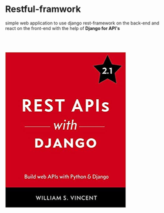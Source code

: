# Restful-framwork                                                                                                                                                                                                                                                                                                                                                   
 
simple web application to use django rest-framework on the back-end and react on the front-end
with the help of **Django for API's**    
<br/><br/><br/><br/>
![Django Book](django.jpg)
